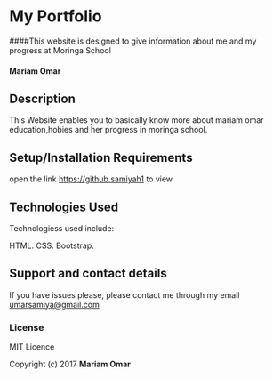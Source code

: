 # My Portfolio

####This website is designed to give information about me and my progress at Moringa School

#### Mariam Omar

## Description

This Website enables you to basically know more about mariam omar education,hobies and her progress
in moringa school.

## Setup/Installation Requirements

 open the link https://github.samiyah1 to view


## Technologies Used

Technologiess used include:

HTML.
CSS.
Bootstrap.
## Support and contact details

If you have issues please, please contact me through my email umarsamiya@gmail.com

### License

MIT Licence

Copyright (c) 2017 **Mariam Omar**
